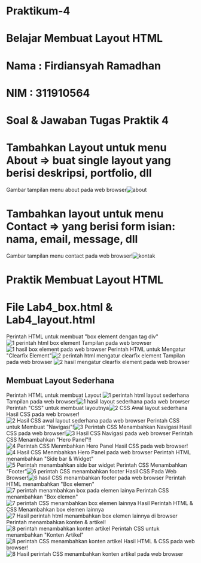 # Praktikum-4
# Belajar Membuat Layout HTML
# Nama : Firdiansyah Ramadhan
# NIM  : 311910564
# Soal & Jawaban Tugas Praktik 4
# Tambahkan Layout untuk menu About => buat single layout yang berisi deskripsi, portfolio, dll
Gambar tampilan menu about pada web browser![about](https://user-images.githubusercontent.com/81859768/115854460-7742b280-a454-11eb-8452-a2f38201ab73.png)
# Tambahkan layout untuk menu Contact => yang berisi form isian: nama, email, message, dll
Gambar tampilan menu contact pada web browser!![kontak](https://user-images.githubusercontent.com/81859768/115854592-9d685280-a454-11eb-9485-f14b4babfb3e.png)
# Praktik Membuat Layout HTML
# File Lab4_box.html & Lab4_layout.html
Perintah HTML untuk membuat "box element dengan tag div" ![1 perintah html box element](https://user-images.githubusercontent.com/81859768/115855419-69d9f800-a455-11eb-9ad2-076dd1b9ae60.png)
Tampilan pada web browser![1 hasil box element pada web browser](https://user-images.githubusercontent.com/81859768/115855582-9db51d80-a455-11eb-8788-cd808f0ffa4d.png)
Perintah HTML untuk Mengatur "Clearfix Element"![2 perintah html mengatur clearfix element](https://user-images.githubusercontent.com/81859768/115855683-bc1b1900-a455-11eb-9f0e-c12b76cdd42d.png)
Tampilan pada web browser ![2 hasil mengatur clearfix element pada web browser](https://user-images.githubusercontent.com/81859768/115855719-c9380800-a455-11eb-9c09-7b49477641cc.png)
## Membuat Layout Sederhana
Perintah HTML untuk membuat Layout ![1 perintah html layout sederhana](https://user-images.githubusercontent.com/81859768/115855972-1025fd80-a456-11eb-8090-164d1d0d01ab.png)
Tampilan pada web browser!![1 hasil layout sederhana pada web browser](https://user-images.githubusercontent.com/81859768/115856013-1caa5600-a456-11eb-956e-1900ec2f7d71.png)
Perintah "CSS" untuk membuat layoutnya![2 CSS Awal layout sederhana](https://user-images.githubusercontent.com/81859768/115856092-3cda1500-a456-11eb-9cd1-09b797b2b66a.png)
Hasil CSS pada web browser! ![2 Hasil CSS awal layout sederhana pada web browser](https://user-images.githubusercontent.com/81859768/115856140-4ebbb800-a456-11eb-8927-95e608933569.png)
Perintah CSS untuk Membuat "Navigasi"!![3  Perintah CSS Menambahkan Navigasi](https://user-images.githubusercontent.com/81859768/115858473-339e7780-a459-11eb-893a-1c46bfe22f57.png)
Hasil CSS pada web browser!![3  Hasil CSS Navigasi pada web browser](https://user-images.githubusercontent.com/81859768/115856364-993d3480-a456-11eb-8fd8-0f30911c6d98.png)
Perintah CSS Menambahkan "Hero Panel"!!![4  Perintah CSS Menmbahkan Hero Panel](https://user-images.githubusercontent.com/81859768/115858698-7a8c6d00-a459-11eb-92ec-d4415d443388.png)
Hasil CSS pada web browser! ![4  Hasil CSS Menmbahkan Hero Panel pada web browser](https://user-images.githubusercontent.com/81859768/115856514-cee21d80-a456-11eb-94c0-a5e0f6eadab9.png)
Perintah HTML menambahkan "Side bar & Widget"![5  Perintah menambahkan side bar widget](https://user-images.githubusercontent.com/81859768/115856951-50d24680-a457-11eb-8c2d-80eb0e146d1b.png)
Perintah CSS Menambahkan "Footer"![6  perintah CSS menambahkan footer](https://user-images.githubusercontent.com/81859768/115857631-1b7a2880-a458-11eb-91b8-c491536f6349.png)
Hasil CSS Pada Web Browser!![6  hasil CSS menambahkan footer pada web browser](https://user-images.githubusercontent.com/81859768/115857711-364c9d00-a458-11eb-8423-5a8fbd9cc792.png)
Perintah HTML menambahkan "Box elemen"
![7  perintah menambahkan box pada elemen lainya](https://user-images.githubusercontent.com/81859768/115857806-5e3c0080-a458-11eb-8025-e4974e850997.png)
Perintah CSS menambahkan "Box elemen"![7  perintah CSS menambahkan box elemen lainnya](https://user-images.githubusercontent.com/81859768/115857882-7875de80-a458-11eb-93b0-1d700ad8cebb.png)
Hasil Perintah HTML & CSS Menambahkan box elemen lainnya![7  Hasil perintah   html menambahkan box elemen lainnya di browser](https://user-images.githubusercontent.com/81859768/115857965-95aaad00-a458-11eb-8602-566db1b8f56b.png)
Perintah menambahkan konten & artikel!![8  perintah menambahkan konten artikel](https://user-images.githubusercontent.com/81859768/115858097-bc68e380-a458-11eb-9463-474a2c7bb929.png)
Perintah CSS untuk menambahkan "Konten Artikel"![8  perintah CSS menambahkan konten artikel](https://user-images.githubusercontent.com/81859768/115858200-dc98a280-a458-11eb-9170-86bbd5e96f73.png)
Hasil HTML & CSS pada web browser!![8  Hasil perintah   CSS menambahkan konten artikel pada web browser](https://user-images.githubusercontent.com/81859768/115858286-f2a66300-a458-11eb-85ac-1aed6133ae9a.png)

